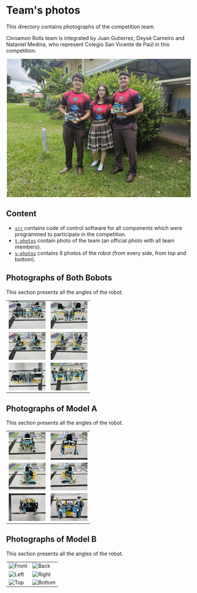 Team's photos
====

This directory contains photographs of the competition team.

Cinnamon Rolls team is integrated by Juan Gutierrez, Deysé Carneiro and Nataniel Medina, who represent Colegio San Vicente de Paúl in this competition.

<div style="text-align: center;">
  <img src="https://github.com/csvprobotica/WRO2024/blob/main/Cinnamon%20Roll/t-photos/1_Cinnamon_Roll_Team.jpg" alt="Texto alternativo" width="500"/>
</div>

## Content

* [`src`](https://github.com/csvprobotica/WRO2024/tree/main/Cinnamon%20Roll/src/) contains code of control software for all components which were programmed to participate in the competition.
* [`t-photos`](https://github.com/csvprobotica/WRO2024/tree/main/Cinnamon%20Roll/t-photos/) contain photo of the team (an official photo with all team members).
* [`v-photos`](https://github.com/csvprobotica/WRO2024/tree/main/Cinnamon%20Roll/v-photos/) contains 6 photos of the robot (from every side, from top and bottom).

## Photographs of Both Bobots
This section presents all the angles of the robot.

<table>
  <tr>
    <td><img src="https://github.com/csvprobotica/WRO2024/blob/main/Cinnamon%20Roll/v-photos/DUO/1_FRONT_DUO.jpg" alt="Front" width="100"/></td>
    <td><img src="https://github.com/csvprobotica/WRO2024/blob/main/Cinnamon%20Roll/v-photos/DUO/2_BACK_DUO.jpg" alt="Back" width="100"/></td>
  </tr>
  <tr>
    <td><img src="https://github.com/csvprobotica/WRO2024/blob/main/Cinnamon%20Roll/v-photos/DUO/3_LEFT_DUO.jpg" alt="Left" width="100"/></td>
    <td><img src="https://github.com/csvprobotica/WRO2024/blob/main/Cinnamon%20Roll/v-photos/DUO/4_RIGHT_DUO.jpg" alt="Right" width="100"/></td>
  </tr>
  <tr>
    <td><img src="https://github.com/csvprobotica/WRO2024/blob/main/Cinnamon%20Roll/v-photos/DUO/5_TOP_DUO.jpg" alt="Top" width="100"/></td>
    <td><img src="https://github.com/csvprobotica/WRO2024/blob/main/Cinnamon%20Roll/v-photos/DUO/6_BOTTOM_DUO.jpg" alt="Bottom" width="100"/></td>
  </tr>
</table>

## Photographs of Model A
This section presents all the angles of the robot.

<table>
  <tr>
    <td><img src="https://github.com/csvprobotica/WRO2024/blob/main/Cinnamon%20Roll/v-photos/A/1_FRONT_A.jpg" alt="Front" width="100"/></td>
    <td><img src="https://github.com/csvprobotica/WRO2024/blob/main/Cinnamon%20Roll/v-photos/A/2_BACK_A.jpg" alt="Back" width="100"/></td>
  </tr>
  <tr>
    <td><img src=https://github.com/csvprobotica/WRO2024/blob/main/Cinnamon%20Roll/v-photos/A/3_LEFT_A.jpg" alt="Left" width="100"/></td>
    <td><img src="https://github.com/csvprobotica/WRO2024/blob/main/Cinnamon%20Roll/v-photos/A/4_RIGHT_A.jpg" alt="Right" width="100"/></td>
  </tr>
  <tr>
    <td><img src="https://github.com/csvprobotica/WRO2024/blob/main/Cinnamon%20Roll/v-photos/A/5_TOP_A.jpg" alt="Bottom" width="100"/></td>
    <td><img src="https://github.com/csvprobotica/WRO2024/blob/main/Cinnamon%20Roll/v-photos/A/6_BOTTOM_A.jpg" alt="Bottom" width="100"/></td>
  </tr>
</table>

## Photographs of Model B
This section presents all the angles of the robot.

<table>
  <tr>
    <td><img src="https://github.com/csvprobotica/WRO2024/tree/main/Cinnamon%20Roll/B/1_FRONT_B.jpg" alt="Front" width="100"/></td>
    <td><img src="https://github.com/csvprobotica/WRO2024/tree/main/Cinnamon%20Roll/v-photos/B/2_BACK_B.jpg" alt="Back" width="100"/></td>
  </tr>
  <tr>
    <td><img src="https://github.com/csvprobotica/WRO2024/tree/main/Cinnamon%20Roll/v-photos/B/3_LEFT_B.jpg" alt="Left" width="100"/></td>
    <td><img src="https://github.com/csvprobotica/WRO2024/tree/main/Cinnamon%20Roll/v-photos/B/4_RIGHT_B.jpg" alt="Right" width="100"/></td>
  </tr>
  <tr>
    <td><img src="https://github.com/csvprobotica/WRO2024/tree/main/Cinnamon%20Roll/v-photos/B/5_TOP_B.jpg" alt="Top" width="100"/></td>
    <td><img src="https://github.com/csvprobotica/WRO2024/tree/main/Cinnamon%20Roll/v-photos/B/6_BOTTOM_B.jpg" alt="Bottom" width="100"/></td>
  </tr>
</table>

